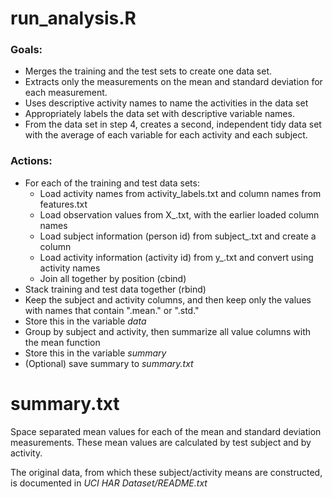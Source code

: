 # run_analysis.R

### Goals:
- Merges the training and the test sets to create one data set.
- Extracts only the measurements on the mean and standard deviation for each measurement. 
- Uses descriptive activity names to name the activities in the data set
- Appropriately labels the data set with descriptive variable names. 
- From the data set in step 4, creates a second, independent tidy data set with the average of each variable for each activity and each subject.

### Actions:
- For each of the training and test data sets:
    - Load activity names from activity_labels.txt and column names from features.txt
    - Load observation values from X_<type>.txt, with the earlier loaded column names
    - Load subject information (person id) from subject_<type>.txt and create a column
    - Load activity information (activity id) from y_<type>.txt and convert using activity names
    - Join all together by position (cbind)
- Stack training and test data together (rbind)
- Keep the subject and activity columns, and then keep only the values with names that contain ".mean." or ".std."
- Store this in the variable *data*
- Group by subject and activity, then summarize all value columns with the mean function
- Store this in the variable *summary*
- (Optional) save summary to *summary.txt*

# summary.txt

Space separated mean values for each of the mean and standard deviation measurements.
These mean values are calculated by test subject and by activity.

The original data, from which these subject/activity means are constructed, is documented in *UCI HAR Dataset/README.txt*
